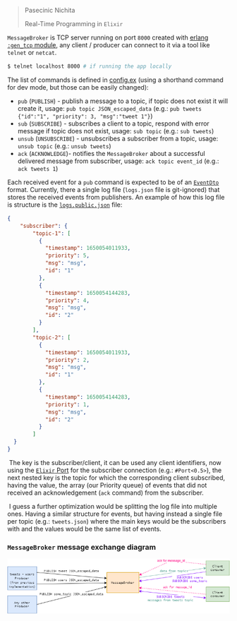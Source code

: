 > Pasecinic Nichita
>
> Real-Time Programming in `Elixir`



`MessageBroker` is TCP server running on port `8000` created with [erlang `:gen_tcp` module](https://www.erlang.org/doc/man/gen_tcp.html), any client / producer can connect to it via a tool like `telnet` or `netcat`.

```bash
$ telnet localhost 8000 # if running the app locally 
```

The list of commands is defined in [config.ex](../config/config.exs) (using a shorthand command for dev mode, but those can be easily changed):

* `pub` (`PUBLISH`) - publish a message to a topic, if topic does not exist it will create it, usage: `pub topic JSON_escaped_data` (e.g.: `pub tweets {"id":"1", "priority": 3, "msg":"tweet 1"}`)
* `sub` (`SUBSCRIBE`) - subscribes a client to a topic, respond with error message if topic does not exist, usage: `sub topic` (e.g.: `sub tweets`)
* `unsub` (`UNSUBSCRIBE`) - unsubscribes a subscriber from a topic, usage: `unsub topic` (e.g.: `unsub tweets`)
* `ack` (`ACKNOWLEDGE`)- notifies the `MessageBroker` about a successful delivered message from subscriber, usage: `ack topic event_id` (e.g.: `ack tweets 1`)



Each received event for a `pub` command is expected to be of an [`EventDto`](../lib/message_broker/dtos/event.ex) format. Currently, there a single log file (`logs.json` file is git-ignored) that stores the received events from publishers. An example of how this log file is structure is the [`logs.public.json`](../logs.public.json) file: 

```json
{
    "subscriber": {
        "topic-1": [
          {
            "timestamp": 1650054011933,
            "priority": 5,
            "msg": "msg",
            "id": "1"
          },
          {
            "timestamp": 1650054144283,
            "priority": 4,
            "msg": "msg",
            "id": "2"
          }
        ],
        "topic-2": [
          {
            "timestamp": 1650054011933,
            "priority": 2,
            "msg": "msg",
            "id": "1"
          },
          {
            "timestamp": 1650054144283,
            "priority": 1,
            "msg": "msg",
            "id": "2"
          }
        ]
  }
}
```

​	The key is the subscriber/client, it can be used any client identifiers, now using the [`Elixir` Port](https://hexdocs.pm/elixir/1.13/Port.html) for the subscriber connection (e.g.: `#Port<0.5>`), the next nested key is the topic for which the corresponding client subscribed, having the value, the array (our Priority queue) of events that did not received an acknowledgement (`ack` command) from the subscriber.

​	I guess a further optimization would be splitting the log file into multiple ones. Having a similar structure for events, but having instead a single file per topic (e.g.: `tweets.json`) where the main keys would be the subscribers with and the values would be the same list of events.





### **`MessageBroker` message exchange diagram**

![mb_message_exchange](./images/mb_message_exchange.png)